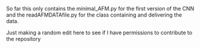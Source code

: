 So far this only contains the minimal_AFM.py for the first version of the CNN and the readAFMDATAfile.py for the class containing and delivering the data.

Just making a random edit here to see if I have permissions to contribute to the repository
